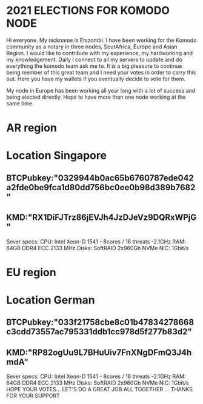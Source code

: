 # 2021 ELECTIONS FOR KOMODO NODE

Hi everyone. My nickname is Etszombi. I have been working for the Komodo community as a notary in three nodes, SoutAfrica, Europe and Asian Region. I would like to contribute with my experience, my hardworking and my knowledgement. Daily I connect to all my servers to update and do everything the komodo team ask me to. It is a big pleasure to continue being member of this great team and I need your votes in order to carry this out. Here you have my wallets if you eventually decide to vote for them.

My node in Europe has been working all year long with a lot of success and being elected directly. Hope to have more than one node working at the same time.

# AR region
# Location Singapore

## BTCPubkey:"0329944b0ac65b6760787ede042a2fde0be9fca1d80dd756bc0ee0b98d389b7682"
## KMD:"RX1DiFJTrz86jEVJh4JzDJeVz9DQRxWPjG"
Sever specs:
CPU: Intel Xeon-D 1541 - 8cores / 16 threats -2.1GHz
RAM: 64GB DDR4 ECC 2133 MHz
Disks: SoftRAID 2x960Gb NVMe
NIC: 1Gbit/s

# EU region
# Location German

## BTCPubkey:"033f21758cbe8c01b47834278668c3cdd73557ac795331ddb1cc978d5f277b83d2"
## KMD:"RP82ogUu9L7BHuUiv7FnXNgDFmQ3J4hmdA"
Sever specs:
CPU: Intel Xeon-D 1541 - 8cores / 16 threats -2.1GHz
RAM: 64GB DDR4 ECC 2133 MHz
Disks: SoftRAID 2x960Gb NVMe
NIC: 1Gbit/s
HOPE YOUR VOTES... LET'S DO A GREAT JOB ALL TOGETHER ... THANKS FOR YOUR SUPPORT
